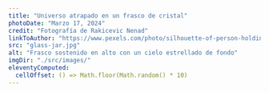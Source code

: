 ```yaml
---
title: "Universo atrapado en un frasco de cristal"
photoDate: "Marzo 17, 2024"
credit: "Fotografía de Rakicevic Nenad"
linkToAuthor: "https://www.pexels.com/photo/silhouette-of-person-holding-glass-mason-jar-1274260/"
src: "glass-jar.jpg"
alt: "Frasco sostenido en alto con un cielo estrellado de fondo"
imgDir: "./src/images/"
eleventyComputed:
  cellOffset: () => Math.floor(Math.random() * 10)
---
```

